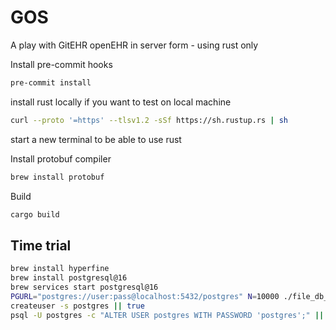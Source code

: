 # GOS

A play with GitEHR openEHR in server form - using rust only

Install pre-commit hooks

```bash
pre-commit install
```

install rust locally if you want to test on local machine

```bash
curl --proto '=https' --tlsv1.2 -sSf https://sh.rustup.rs | sh
```

start a new terminal to be able to use rust

Install protobuf compiler

```bash
brew install protobuf
```

Build

```bash
cargo build
```

## Time trial

```bash
brew install hyperfine
brew install postgresql@16
brew services start postgresql@16
PGURL="postgres://user:pass@localhost:5432/postgres" N=10000 ./file_db_time_trial.sh
createuser -s postgres || true
psql -U postgres -c "ALTER USER postgres WITH PASSWORD 'postgres';" || true
```

